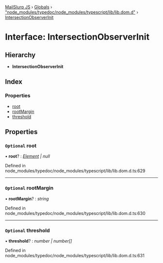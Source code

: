 [MailSlurp JS](../README.md) › [Globals](../globals.md) › ["node_modules/typedoc/node_modules/typescript/lib/lib.dom.d"](../modules/_node_modules_typedoc_node_modules_typescript_lib_lib_dom_d_.md) › [IntersectionObserverInit](_node_modules_typedoc_node_modules_typescript_lib_lib_dom_d_.intersectionobserverinit.md)

# Interface: IntersectionObserverInit

## Hierarchy

* **IntersectionObserverInit**

## Index

### Properties

* [root](_node_modules_typedoc_node_modules_typescript_lib_lib_dom_d_.intersectionobserverinit.md#optional-root)
* [rootMargin](_node_modules_typedoc_node_modules_typescript_lib_lib_dom_d_.intersectionobserverinit.md#optional-rootmargin)
* [threshold](_node_modules_typedoc_node_modules_typescript_lib_lib_dom_d_.intersectionobserverinit.md#optional-threshold)

## Properties

### `Optional` root

• **root**? : *[Element](_node_modules_typedoc_node_modules_typescript_lib_lib_dom_d_.element.md) | null*

Defined in node_modules/typedoc/node_modules/typescript/lib/lib.dom.d.ts:629

___

### `Optional` rootMargin

• **rootMargin**? : *string*

Defined in node_modules/typedoc/node_modules/typescript/lib/lib.dom.d.ts:630

___

### `Optional` threshold

• **threshold**? : *number | number[]*

Defined in node_modules/typedoc/node_modules/typescript/lib/lib.dom.d.ts:631
